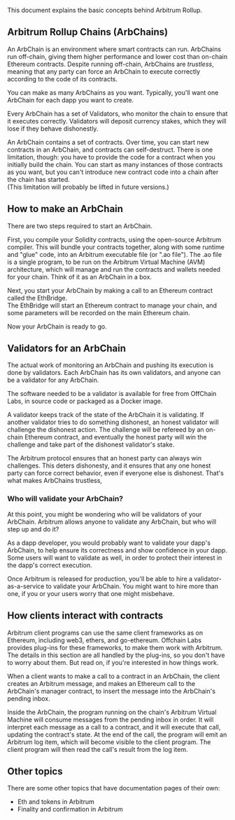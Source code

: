 This document explains the basic concepts behind Arbitrum Rollup.

## Arbitrum Rollup Chains (ArbChains)

An ArbChain is an environment where smart contracts can run. ArbChains run off-chain, giving them higher performance
and lower cost than on-chain Ethereum contracts. 
Despite running off-chain, ArbChains are *trustless*, meaning that any
party can force an ArbChain to execute correctly according to the code of its contracts.

You can make as many ArbChains as you want. 
Typically, you'll want one ArbChain for each dapp you want to create.

Every ArbChain has a set of Validators, who monitor the chain to ensure that it executes correctly.
Validators will deposit currency stakes, which they will lose if they behave dishonestly.

An ArbChain contains a set of contracts. 
Over time, you can start new contracts in an ArbChain, and contracts can self-destruct.
There is one limitation, though: you have to provide the code for a contract when you initially build the chain. 
You can start as many instances of those contracts as you want, 
but you can't introduce new contract code into a chain after the chain has started.  
(This limitation will probably be lifted in future versions.)

## How to make an ArbChain

There are two steps required to start an ArbChain.

First, you compile your Solidity contracts, using the open-source Arbitrum compiler. 
This will bundle your contracts together, along with some runtime and "glue" code, 
into an Arbitrum executable file (or ".ao file"). 
The .ao file is a single program, to be run on the Arbitrum Virtual Machine (AVM) architecture, 
which will manage and run the contracts and wallets needed for your chain. 
Think of it as an ArbChain in a box.

Next, you start your ArbChain by making a call to an Ethereum contract called the EthBridge.  
The EthBridge will start an Ethereum contract to manage your chain, 
and some parameters will be recorded on the main Ethereum chain.

Now your ArbChain is ready to go.

## Validators for an ArbChain

The actual work of monitoring an ArbChain and pushing its execution is done by validators. 
Each ArbChain has its own validators, and anyone can be a validator for any ArbChain.

The software needed to be a validator is available for free from OffChain Labs, in source code or packaged as a Docker image.

A validator keeps track of the state of the ArbChain it is validating.
If another validator tries to do something dishonest, an honest validator will challenge the dishonest action.
The challenge will be refereed by an on-chain Ethereum contract, and eventually the honest party will win the challenge and take part of the dishonest validator's stake.

The Arbitrum protocol ensures that an honest party can always win challenges. 
This deters dishonesty, and it ensures that any one honest party can force correct behavior, even if everyone else is dishonest.
That's what makes ArbChains trustless,

### Who will validate your ArbChain?

At this point, you might be wondering who will be validators of your ArbChain. 
Arbitrum allows anyone to validate any ArbChain, but who will step up and do it?

As a dapp developer, you would probably want to validate your dapp's ArbChain, to help ensure its correctness and show confidence in your dapp.
Some users will want to validate as well, in order to protect their interest in the dapp's correct execution.

Once Arbitrum is released for production, you'll be able to hire a validator-as-a-service to validate your ArbChain.
You might want to hire more than one, if you or your users worry that one might misbehave.

## How clients interact with contracts

Arbitrum client programs can use the same client frameworks as on Ethereum, including web3, ethers, and go-ethereum.
Offchain Labs provides plug-ins for these frameworks, to make them work with Arbitrum. 
The details in this section are all handled by the plug-ins, so you don't have to worry about them.
But read on, if you're interested in how things work.

When a client wants to make a call to a contract in an ArbChain, the client creates an Arbitrum message, 
and makes an Ethereum call to the ArbChain's manager contract, to insert the message into the ArbChain's pending inbox.

Inside the ArbChain, the program running on the chain's Arbitrum Virtual Machine will consume messages from the 
pending inbox in order.
It will interpret each message as a call to a contract, and it will execute that call, updating the contract's state.
At the end of the call, the program will emit an Arbitrum log item, which will become visible to the client program.
The client program will then read the call's result from the log item.

## Other topics

There are some other topics that have documentation pages of their own:
* Eth and tokens in Arbitrum
* Finality and confirmation in Arbitrum
